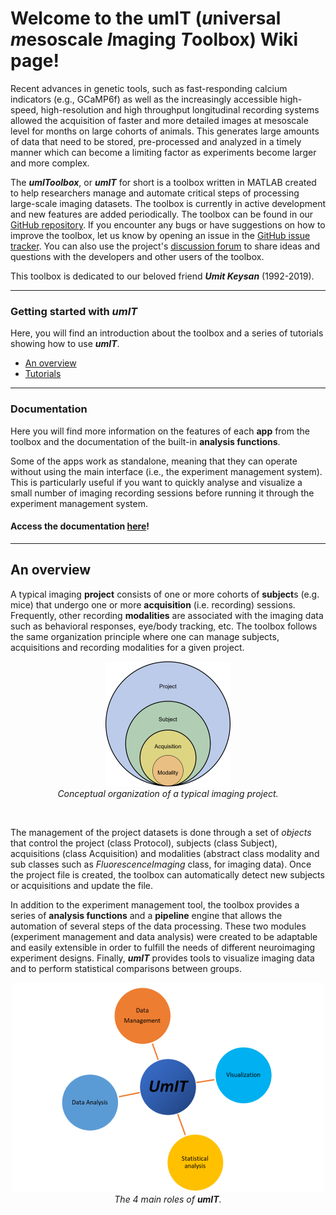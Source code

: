 # Welcome to the umIT (*u*niversal *m*esoscale *I*maging *T*oolbox) Wiki page!  
Recent advances in genetic tools, such as fast-responding calcium indicators (e.g., GCaMP6f) as well as the increasingly accessible high-speed, high-resolution and high throughput longitudinal recording systems allowed the acquisition of faster and more detailed images at mesoscale level for months on large cohorts of animals. This generates large amounts of data that need to be stored, pre-processed and analyzed in a timely manner which can become a limiting factor as experiments become larger and more complex.   

The ***umIToolbox***, or ***umIT*** for short is a toolbox written in MATLAB created to help researchers manage and automate critical steps of processing large-scale imaging datasets. The toolbox is currently in active development and new features are added periodically. The toolbox can be found in our [GitHub repository](https://github.com/S-Belanger/Umit). If you encounter any bugs or have suggestions on how to improve the toolbox, let us know by opening an issue in the [GitHub issue tracker](https://github.com/S-Belanger/Umit/issues). You can also use the project's [discussion forum](https://github.com/S-Belanger/Umit/discussions) to share ideas and questions with the developers and other users of the toolbox.

This toolbox is dedicated to our beloved friend ***Umit Keysan*** (1992-2019).

___

### Getting started with ***umIT***
Here, you will find an introduction about the toolbox and a series of tutorials showing how to use ***umIT***.
* [An overview](#an-overview)
* [Tutorials](/documentation/gs_index.html)

___

### Documentation

Here you will find more information on the features of each **app** from the toolbox and the documentation of the built-in **analysis functions**.   

Some of the apps work as standalone, meaning that they can operate without using the main interface (i.e., the experiment management system). This is particularly useful if you want to quickly analyse and visualize a small number of imaging recording sessions before running it through the experiment management system.

#### Access the documentation [here]('./documentation/user_doc_index.html')!

___
## An overview
A typical imaging **project** consists of one or more cohorts of **subject**s (e.g. mice) that undergo one or more **acquisition** (i.e. recording) sessions. Frequently, other recording **modalities** are associated with the imaging data such as behavioral responses, eye/body tracking, etc. The toolbox follows the same organization principle where one can manage subjects, acquisitions and recording modalities for a given project.   

<p align="center">
  <img alt="fig1" src="./documentation/assets/img/umIT_concept_org_img_exp.png"/> <br>
  <em>Conceptual organization of a typical imaging project.</em>
</p><br>

The management of the project datasets is done through a set of *objects* that control the project (class Protocol), subjects (class Subject), acquisitions (class Acquisition) and modalities (abstract class modality and sub classes such as *FluorescenceImaging* class, for imaging data). Once the project file is created, the toolbox can automatically detect new subjects or acquisitions and update the file.   

In addition to the experiment management tool, the toolbox provides a series of **analysis functions** and a **pipeline** engine that allows the automation of several steps of the data processing. These two modules (experiment management and data analysis) were created to be adaptable and easily extensible in order to fulfill the needs of different neuroimaging experiment designs. Finally, ***umIT*** provides tools to visualize imaging data and to perform statistical comparisons between groups.

<p align="center">
  <img alt="fig2" src="./documentation/assets/img/umIT_4axis.png"/> <br>
  <em>The 4 main roles of <strong>umIT</strong>.</em>
</p><br>

